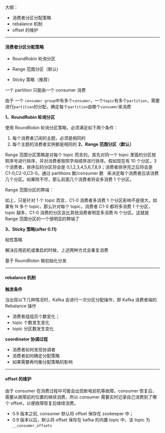 大纲：

- 消费者分区分配策略
- rebalance 机制
- offset 的维护

---

#### **消费者分区分配策略**

- RoundRobin 轮询分区

- Range 范围分区（默认)

- Sticky 策略（推荐）

一个 partition 只能由一个 consumer 消费

由于 一个 `consumer group`中有多个`consumer`，一个`topic`有多个`partition`，需要进行`partition`的分配，确定每个`partition`由哪个`consumer`来消费

**1、RoundRobin 轮询分区**

使用 RoundRobin 轮询分区策略，必须满足如下两个条件：

1. 每个消费者订阅的主题，必须是相同的
2. 每个主题的消费者实例都是相同的
   **2、Range 范围分区（默认）**

Range 范围分区策略是对每个 topic 而言的。首先对同一个 topic 里面的分区按照序号进行排序，并对消费者按照字母顺序进行排序。假如现在有 10 个分区，3 个消费者，排序后的分区将会是 0,1,2,3,4,5,6,7,8,9；消费者排序完之后将会是 C1-0,C2-0,C3-0。通过 partitions 数/consumer 数   来决定每个消费者应该消费几个分区。如果除不尽，那么前面几个消费者将会多消费 1 个分区。

Range 范围分区的弊端：

如上，只是针对 1 个 topic 而言，C1-0 消费者多消费 1 个分区影响不是很大。如果有 N 多个 topic，那么针对每个 topic，消费者 C1-0 都将多消费 1 个分区，topic 越多，C1-0 消费的分区会比其他消费者明显多消费 N 个分区。这就是 Range 范围分区的一个很明显的弊端了

**3、Sticky 策略(after 0.11)**

粘性策略

解决应用宕机或重启的时候，上述两种方式会重复消费

基于 RoundRobin 做初始化分发

---

#### rebalance 机制

**触发条件**

当出现以下几种情况时，Kafka 会进行一次分区分配操作，即 Kafka 消费者端的 Rebalance 操作

- 消费者组组员个数变化；
- topic 个数发生变化
- topic 分区数发生变化

**coordinator 协调过程**

- 消费者如何发现协调者
- 消费者如何确定分配策略
- 如果需要再均衡分配策略的影响

---

#### offset 的维护

由于 consumer 在消费过程中可能会出现断电宕机等故障，consumer 恢复后，需要从故障前的位置的继续消费，所以 consumer 需要实时记录自己消费到了哪个 offset，以便故障恢复后继续消费。

- 0.9 版本之前, consumer 默认将 offset 保存在 zookeeper 中；
- 0.9 版本以后，默认将 offset 保存在 kafka 的内置 topic 中，该 topic 为`__consumer_offsets`
